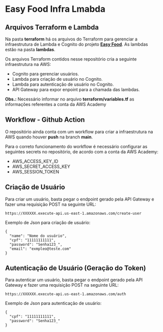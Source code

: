 # Easy Food Infra Lmabda

## Arquivos Terraform e Lambda
Na pasta **terraform** há os arquivos do Terraform para gerenciar a infraestrutura de Lambda e Cognito do projeto **[Easy Food](https://github.com/5soat-acme/easy-food)**. As lambdas estão na pasta **lambdas**.

Os arquivos Terraform contidos nesse repositório cria a seguinte infraestrutura na AWS:
- Cognito para gerenciar usuários.
- Lambda para criação de usuário no Cognito.
- Lambda para autenticação de usuário no Cognito.
- API Gateway para expor enpoint para a chamada das lambdas.

**Obs.:** Necessário informar no arquivo **terraform/variables.tf** as informações referentes a conta da AWS Academy

## Workflow - Github Action
O repositório ainda conta com um workflow para criar a infraestrutura na AWS quando houver **push** na branch **main**.

Para o correto funcionamento do workflow é necessário configurar as seguintes secrets no repositório, de acordo com a conta da AWS Academy:
- AWS_ACCESS_KEY_ID
- AWS_SECRET_ACCESS_KEY
- AWS_SESSION_TOKEN

## Criação de Usuário
Para criar um usuário, basta pegar o endpoint gerado pela API Gateway e fazer uma requisição POST na seguinte URL:
```
https://XXXXXX.execute-api.us-east-1.amazonaws.com/create-user
```
Exemplo de Json para criação de usuário:
```
{
  "name": "Nome do usuário",
  "cpf": "11111111111",
  "password": "Senha123_",
  "email": "exmpleo@teste.com"
}
```

## Autenticação de Usuário (Geração do Token)
Para autenticar um usuário, basta pegar o endpoint gerado pela API Gateway e fazer uma requisição POST na seguinte URL:
```
https://XXXXXX.execute-api.us-east-1.amazonaws.com/auth
```
Exemplo de Json para autenticação de usuário:
```
{
  "cpf": "11111111111",
  "password": "Senha123_"
}
```
